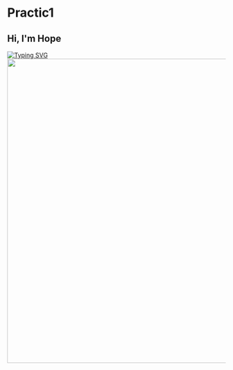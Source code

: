 # **Practic1** 
 ## **Hi, I'm Hope**
[![Typing SVG](https://readme-typing-svg.herokuapp.com?color=%2336BCF7&lines=Computer+science+student+...+Maby)](https://git.io/typing-svg)
<img src="https://i.pinimg.com/originals/0f/c6/5d/0fc65d76d3b6aa8704b3925e20f3b20f.png" widht="300" Height="700">
